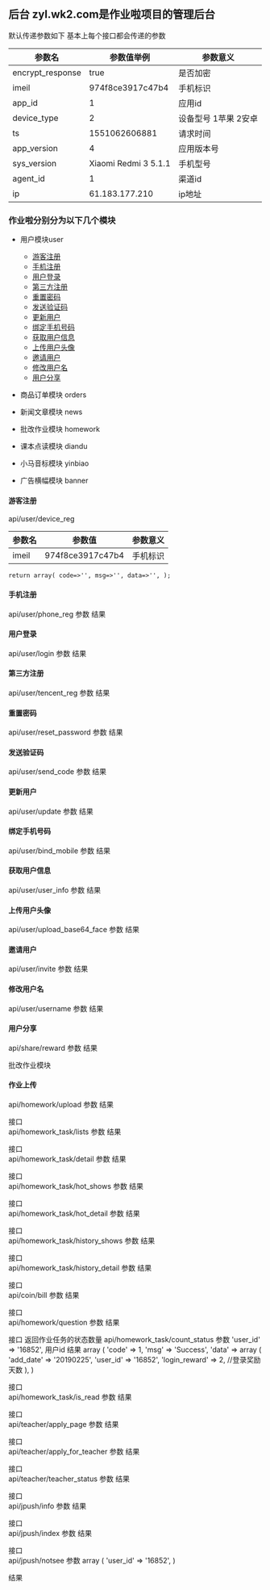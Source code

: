 ## 后台 zyl.wk2.com是作业啦项目的管理后台

默认传递参数如下 基本上每个接口都会传递的参数

参数名|参数值举例|参数意义
---|---|---
encrypt_response|true|是否加密
imeil|974f8ce3917c47b4|手机标识
app_id|1|应用id     
device_type|2|设备型号  1苹果 2安卓
ts|1551062606881|请求时间		
app_version|4|应用版本号
sys_version|Xiaomi Redmi 3 5.1.1|手机型号
agent_id|1|渠道id
ip|61.183.177.210|ip地址


### 作业啦分别分为以下几个模块 
* 用户模块user
   * [游客注册](#游客注册)
   * [手机注册](#手机注册)
   * [用户登录](#用户登录)
   * [第三方注册](#第三方注册)
   * [重置密码](#重置密码)
   * [发送验证码](#发送验证码)
   * [更新用户](#更新用户)
   * [绑定手机号码](#绑定手机号码)
   * [获取用户信息](#获取用户信息)
   * [上传用户头像](#上传用户头像)
   * [邀请用户](#邀请用户)
   * [修改用户名](#修改用户名)
   * [用户分享](#用户分享)
    
* 商品订单模块 orders

* 新闻文章模块 news

* 批改作业模块 homework

* 课本点读模块 diandu

* 小马音标模块 yinbiao

* 广告横幅模块 banner


#### 游客注册  
api/user/device_reg

参数名|参数值|参数意义
---|---|---
imeil|974f8ce3917c47b4|手机标识

<code><pre>return array(
      code=>'',
      msg=>'',
      data=>'',
   );
</pre></code>


#### 手机注册  
api/user/phone_reg
参数
结果

#### 用户登录    
api/user/login
参数
结果

#### 第三方注册
api/user/tencent_reg
参数
结果

#### 重置密码 
api/user/reset_password
参数
结果

#### 发送验证码
api/user/send_code
参数
结果

#### 更新用户
api/user/update
参数
结果

#### 绑定手机号码  
api/user/bind_mobile
参数
结果

#### 获取用户信息  
api/user/user_info
参数
结果

#### 上传用户头像   
api/user/upload_base64_face
参数
结果

#### 邀请用户  
api/user/invite
参数
结果

#### 修改用户名   
api/user/username
参数
结果

#### 用户分享  
api/share/reward
参数
结果




批改作业模块

#### 作业上传 
api/homework/upload
参数
结果

接口  
api/homework_task/lists
参数
结果

接口  
api/homework_task/detail
参数
结果

接口  
api/homework_task/hot_shows
参数
结果

接口  
api/homework_task/hot_detail
参数
结果

接口  
api/homework_task/history_shows
参数
结果

接口  
api/homework_task/history_detail
参数
结果

接口  
api/coin/bill
参数
结果

接口  
api/homework/question
参数
结果

接口 返回作业任务的状态数量
api/homework_task/count_status
参数
  'user_id' => '16852',  用户id
结果
array (
  'code' => 1,
  'msg' => 'Success',
  'data' => 
  array (
    'add_date' => '20190225',
    'user_id' => '16852',
    'login_reward' => 2,     //登录奖励天数
  ),
)

接口  
api/homework_task/is_read
参数
结果

接口  
api/teacher/apply_page
参数
结果

接口  
api/teacher/apply_for_teacher
参数
结果

接口  
api/teacher/teacher_status
参数
结果

接口  
api/jpush/info
参数
结果

接口  
api/jpush/index
参数
结果

接口  
api/jpush/notsee
参数
array (
  'user_id' => '16852',
)

结果

